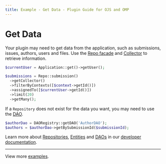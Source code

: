 ```yaml
---
title: Example - Get Data - Plugin Guide for OJS and OMP
---
```


# Get Data

Your plugin may need to get data from the application, such as submissions, issues, authors, users and files. Use the [Repo facade](/dev/documentation/en/architecture-repositories) and [Collector](/dev/documentation/en/architecture-daos#collector) to retrieve information.

```php
$currentUser = Application::get()->getUser();

$submissions = Repo::submission()
  ->getCollector()
  ->filterByContexts([$context->getId()])
  ->assignedTo([$currentUser->getId()])
  ->limit(20)
  ->getMany();
```

If a `Repository` does not exist for the data you want, you may need to use the [DAO](/dev/documentation/en/architecture-daos).

```php
$authorDao = DAORegistry::getDAO('AuthorDAO');
$authors = $authorDao->getBySubmissionId($submissionId);
```

Learn more about [Repositories](/dev/documentation/en/architecture-repositories), [Entities](/dev/documentation/en/architecture-entities) and [DAOs](/dev/documentation/en/architecture-daos) in our [developer documentation](/dev/documentation/en).

---

View more [examples](./examples).
